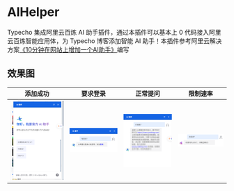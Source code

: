 # AIHelper

Typecho 集成阿里云百炼 AI 助手插件，通过本插件可以基本上 0 代码接入阿里云百炼智能应用体，为 Typecho 博客添加智能 AI 助手！本插件参考阿里云解决方案[《10分钟在网站上增加一个AI助手》](https://help.aliyun.com/zh/model-studio/use-cases/add-an-ai-assistant-to-your-website-in-10-minutes)编写

## 效果图

| 添加成功 | 要求登录 | 正常提问 | 限制速率 | 
| --- | --- | --- | --- |
| ![success.png](https://raw.githubusercontent.com/NetherXiaoYu/AIHelper/master/img/success.png) | ![login required](https://raw.githubusercontent.com/NetherXiaoYu/AIHelper/master/img/login_required.png) | ![normal.png](https://raw.githubusercontent.com/NetherXiaoYu/AIHelper/master/img/normal.png) | ![rate limited](https://raw.githubusercontent.com/NetherXiaoYu/AIHelper/master/img/rate_limit.png)
